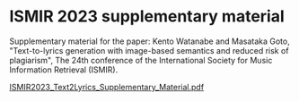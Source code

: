 # ISMIR 2023 supplementary material

Supplementary material for the paper: Kento Watanabe and Masataka Goto, "Text-to-lyrics generation with image-based semantics and reduced risk of plagiarism", The 24th conference of the International Society for Music Information Retrieval (ISMIR).

[ISMIR2023_Text2Lyrics_Supplementary_Material.pdf](https://github.com/KentoW/ISMIR2023/blob/main/ISMIR2023_Text2Lyrics_Supplementary_Material.pdf)
